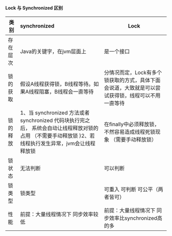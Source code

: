 #### Lock 与 Synchronized 区别

| 类别     | synchronized                                                 | Lock                                                         |
| -------- | :----------------------------------------------------------- | ------------------------------------------------------------ |
| 存在层次 | Java的关键字，在jvm层面上                                    | 是一个接口                                                   |
| 锁的获取 | 假设A线程获得锁，B线程等待。如果A线程阻塞，B线程会一直等待   | 分情况而定，Lock有多个锁获取的方式，具体下面会说道，大致就是可以尝试获得锁，线程可以不用一直等待 |
| 锁的释放 | 1、当 synchronized 方法或者 synchronized 代码块执行完之后， 系统会自动让线程释放对锁的占用 （不需要手动释放锁 )2、若线程执行发生异常，jvm会让线程释放锁 | 在finally中必须释放锁，不然容易造成线程死锁现象 （需要手动释放锁） |
| 锁状态   | 无法判断                                                     | 可以判断                                                     |
| 锁类型   | 锁类型                                                       | 可重入 可判断 可公平（两者皆可）                             |
| 性能     | 前提：大量线程情况下 同步效率较低                            | 前提：大量线程情况下 同步效率比synchronized高的多            |

